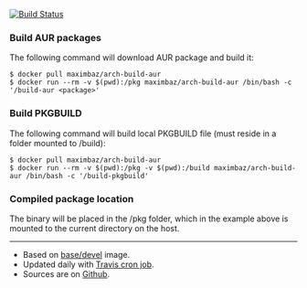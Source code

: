 [![Build Status](https://travis-ci.org/maximbaz/docker-arch-build-aur.svg?branch=master)](https://travis-ci.org/maximbaz/docker-arch-build-aur)

### Build AUR packages

The following command will download AUR package and build it:

```
$ docker pull maximbaz/arch-build-aur
$ docker run --rm -v $(pwd):/pkg maximbaz/arch-build-aur /bin/bash -c '/build-aur <package>'
```

### Build PKGBUILD

The following command will build local PKGBUILD file (must reside in a folder mounted to /build):

```
$ docker pull maximbaz/arch-build-aur
$ docker run --rm -v $(pwd):/pkg -v $(pwd):/build maximbaz/arch-build-aur /bin/bash -c '/build-pkgbuild'
```

### Compiled package location

The binary will be placed in the /pkg folder, which in the example above is mounted to the current directory on the host.

---------

* Based on [base/devel](https://hub.docker.com/r/base/devel/) image.
* Updated daily with [Travis cron job](https://travis-ci.org/maximbaz/docker-arch-build-aur).
* Sources are on [Github](https://github.com/maximbaz/docker-arch-build-aur).
